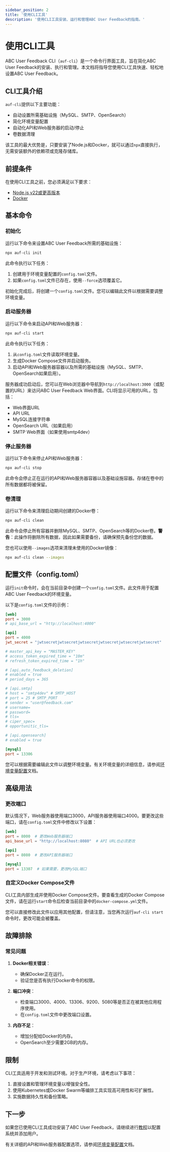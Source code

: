 ```yaml
---
sidebar_position: 2
title: '使用CLI工具'
description: '使用CLI工具安装、运行和管理ABC User Feedback的指南。'
---
```


# 使用CLI工具

ABC User Feedback CLI（`auf-cli`）是一个命令行界面工具，旨在简化ABC User Feedback的安装、执行和管理。本文档将指导您使用CLI工具快速、轻松地设置ABC User Feedback。

## CLI工具介绍

`auf-cli`提供以下主要功能：

- 自动设置所需基础设施（MySQL、SMTP、OpenSearch）
- 简化环境变量配置
- 自动化API和Web服务器的启动/停止
- 卷数据清理

该工具的最大优势是，只要安装了Node.js和Docker，就可以通过`npx`直接执行，无需安装额外的依赖项或克隆存储库。

## 前提条件

在使用CLI工具之前，您必须满足以下要求：

- [Node.js v22或更高版本](https://nodejs.org/en/download/)
- [Docker](https://docs.docker.com/desktop/)

## 基本命令

### 初始化

运行以下命令来设置ABC User Feedback所需的基础设施：

```bash
npx auf-cli init
```

此命令执行以下任务：

1. 创建用于环境变量配置的`config.toml`文件。
2. 如果`config.toml`文件已存在，使用`--force`选项覆盖它。

初始化完成后，将创建一个`config.toml`文件。您可以编辑此文件以根据需要调整环境变量。

### 启动服务器

运行以下命令来启动API和Web服务器：

```bash
npx auf-cli start
```

此命令执行以下任务：

1. 从`config.toml`文件读取环境变量。
2. 生成Docker Compose文件并启动服务。
3. 启动API和Web服务器容器以及所需的基础设施（MySQL、SMTP、OpenSearch如果启用）。

服务器成功启动后，您可以在Web浏览器中导航到`http://localhost:3000`（或配置的URL）来访问ABC User Feedback Web界面。CLI将显示可用的URL，包括：

- Web界面URL
- API URL
- MySQL连接字符串
- OpenSearch URL（如果启用）
- SMTP Web界面（如果使用smtp4dev）

### 停止服务器

运行以下命令来停止API和Web服务器：

```bash
npx auf-cli stop
```

此命令会停止正在运行的API和Web服务器容器以及基础设施容器。存储在卷中的所有数据都将被保留。

### 卷清理

运行以下命令来清理启动期间创建的Docker卷：

```bash
npx auf-cli clean
```

此命令会停止所有容器并删除MySQL、SMTP、OpenSearch等的Docker卷。**警告**：此操作将删除所有数据，因此如果需要备份，请确保预先备份您的数据。

您也可以使用`--images`选项来清理未使用的Docker镜像：

```bash
npx auf-cli clean --images
```

## 配置文件（config.toml）

运行`init`命令时，会在当前目录中创建一个`config.toml`文件。此文件用于配置ABC User Feedback的环境变量。

以下是`config.toml`文件的示例：

```toml
[web]
port = 3000
# api_base_url = "http://localhost:4000"

[api]
port = 4000
jwt_secret = "jwtsecretjwtsecretjwtsecretjwtsecretjwtsecretjwtsecret"

# master_api_key = "MASTER_KEY"
# access_token_expired_time = "10m"
# refresh_token_expired_time = "1h"

# [api.auto_feedback_deletion]
# enabled = true
# period_days = 365

# [api.smtp]
# host = "smtp4dev" # SMTP_HOST
# port = 25 # SMTP_PORT
# sender = "user@feedback.com"
# username=
# password=
# tls=
# ciper_spec=
# opportunitic_tls=

# [api.opensearch]
# enabled = true

[mysql]
port = 13306
```

您可以根据需要编辑此文件以调整环境变量。有关环境变量的详细信息，请参阅[环境变量配置](./04-configuration.md)文档。

## 高级用法

### 更改端口

默认情况下，Web服务器使用端口3000，API服务器使用端口4000。要更改这些端口，请在`config.toml`文件中修改以下设置：

```toml
[web]
port = 8000  # 更改Web服务器端口
api_base_url = "http://localhost:8080"  # API URL也必须更改

[api]
port = 8080  # 更改API服务器端口

[mysql]
port = 13307  # 如果需要，更改MySQL端口
```

### 自定义Docker Compose文件

CLI工具内部生成并使用Docker Compose文件。要查看生成的Docker Compose文件，请在运行`start`命令后检查当前目录中的`docker-compose.yml`文件。

您可以直接修改此文件以应用其他配置，但请注意，当您再次运行`auf-cli start`命令时，更改可能会被覆盖。

## 故障排除

### 常见问题

1. **Docker相关错误**：

   - 确保Docker正在运行。
   - 验证您是否有执行Docker命令的权限。

2. **端口冲突**：

   - 检查端口3000、4000、13306、9200、5080等是否正在被其他应用程序使用。
   - 在`config.toml`文件中更改端口设置。

3. **内存不足**：
   - 增加分配给Docker的内存。
   - OpenSearch至少需要2GB的内存。

## 限制

CLI工具适用于开发和测试环境。对于生产环境，请考虑以下事项：

1. 直接设置和管理环境变量以增强安全性。
2. 使用Kubernetes或Docker Swarm等编排工具实现高可用性和可扩展性。
3. 实施数据持久性和备份策略。

## 下一步

如果您已使用CLI工具成功安装了ABC User Feedback，请继续进行[教程](../03-tutorial.md)以配置系统并添加用户。

有关详细的API和Web服务器配置选项，请参阅[环境变量配置](./04-configuration.md)文档。
